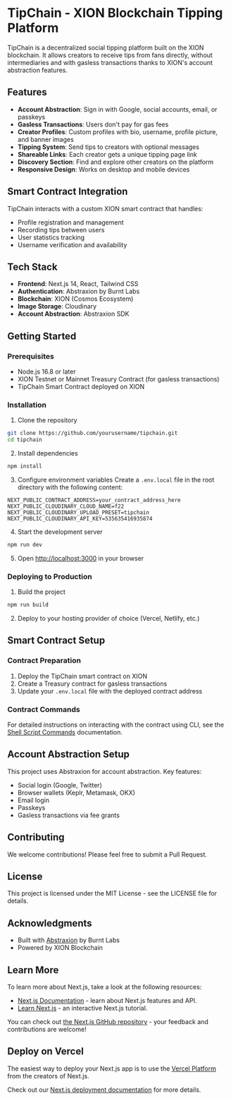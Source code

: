 # TipChain - XION Blockchain Tipping Platform

TipChain is a decentralized social tipping platform built on the XION blockchain. It allows creators to receive tips from fans directly, without intermediaries and with gasless transactions thanks to XION's account abstraction features.

## Features

- **Account Abstraction**: Sign in with Google, social accounts, email, or passkeys
- **Gasless Transactions**: Users don't pay for gas fees
- **Creator Profiles**: Custom profiles with bio, username, profile picture, and banner images
- **Tipping System**: Send tips to creators with optional messages
- **Shareable Links**: Each creator gets a unique tipping page link
- **Discovery Section**: Find and explore other creators on the platform
- **Responsive Design**: Works on desktop and mobile devices

## Smart Contract Integration

TipChain interacts with a custom XION smart contract that handles:

- Profile registration and management
- Recording tips between users
- User statistics tracking
- Username verification and availability

## Tech Stack

- **Frontend**: Next.js 14, React, Tailwind CSS
- **Authentication**: Abstraxion by Burnt Labs
- **Blockchain**: XION (Cosmos Ecosystem)
- **Image Storage**: Cloudinary
- **Account Abstraction**: Abstraxion SDK

## Getting Started

### Prerequisites

- Node.js 16.8 or later
- XION Testnet or Mainnet Treasury Contract (for gasless transactions)
- TipChain Smart Contract deployed on XION

### Installation

1. Clone the repository
```bash
git clone https://github.com/yourusername/tipchain.git
cd tipchain
```

2. Install dependencies
```bash
npm install
```

3. Configure environment variables
Create a `.env.local` file in the root directory with the following content:
```
NEXT_PUBLIC_CONTRACT_ADDRESS=your_contract_address_here
NEXT_PUBLIC_CLOUDINARY_CLOUD_NAME=f22
NEXT_PUBLIC_CLOUDINARY_UPLOAD_PRESET=tipchain
NEXT_PUBLIC_CLOUDINARY_API_KEY=535635416935874
```

4. Start the development server
```bash
npm run dev
```

5. Open [http://localhost:3000](http://localhost:3000) in your browser

### Deploying to Production

1. Build the project
```bash
npm run build
```

2. Deploy to your hosting provider of choice (Vercel, Netlify, etc.)

## Smart Contract Setup

### Contract Preparation

1. Deploy the TipChain smart contract on XION
2. Create a Treasury contract for gasless transactions
3. Update your `.env.local` file with the deployed contract address

### Contract Commands

For detailed instructions on interacting with the contract using CLI, see the [Shell Script Commands](COMMANDS.md) documentation.

## Account Abstraction Setup

This project uses Abstraxion for account abstraction. Key features:

- Social login (Google, Twitter)
- Browser wallets (Keplr, Metamask, OKX)
- Email login
- Passkeys
- Gasless transactions via fee grants

## Contributing

We welcome contributions! Please feel free to submit a Pull Request.

## License

This project is licensed under the MIT License - see the LICENSE file for details.

## Acknowledgments

- Built with [Abstraxion](https://docs.burnt.com/xion/developers/featured-guides/your-first-dapp/build-react-dapp-with-account-abstraxion) by Burnt Labs
- Powered by XION Blockchain

## Learn More

To learn more about Next.js, take a look at the following resources:

- [Next.js Documentation](https://nextjs.org/docs) - learn about Next.js features and API.
- [Learn Next.js](https://nextjs.org/learn) - an interactive Next.js tutorial.

You can check out [the Next.js GitHub repository](https://github.com/vercel/next.js/) - your feedback and contributions are welcome!

## Deploy on Vercel

The easiest way to deploy your Next.js app is to use the [Vercel Platform](https://vercel.com/new?utm_medium=default-template&filter=next.js&utm_source=create-next-app&utm_campaign=create-next-app-readme) from the creators of Next.js.

Check out our [Next.js deployment documentation](https://nextjs.org/docs/deployment) for more details.
